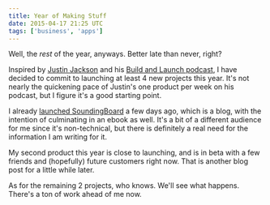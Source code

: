 ```yaml
---
title: Year of Making Stuff
date: 2015-04-17 21:25 UTC
tags: ['business', 'apps']
---
```


Well, the *rest* of the year, anyways. Better late than never, right?

Inspired by [Justin
Jackson](http://justinjackson.ca/2014-a-year-of-making-stuff/) and his [Build
and Launch podcast](http://buildandlaunch.net/), I have decided to commit to
launching at least 4 new projects this year. It's not nearly the quickening
pace of Justin's one product per week on his podcast, but I figure it's a good
starting point.

I already [launched SoundingBoard](/blog/soundingboard/) a few days ago,
which is a blog, with the intention of culminating in an ebook as well. It's a
bit of a different audience for me since it's non-technical, but there is
definitely a real need for the information I am writing for it.

My second product this year is close to launching, and is in beta with a few
friends and (hopefully) future customers right now. That is another blog post
for a little while later.

As for the remaining 2 projects, who knows. We'll see what happens. There's a
ton of work ahead of me now.
